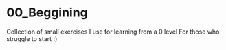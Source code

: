 # 00_Beggining
Collection of small exercises I use for learning from a 0 level
For those who struggle to start :)
